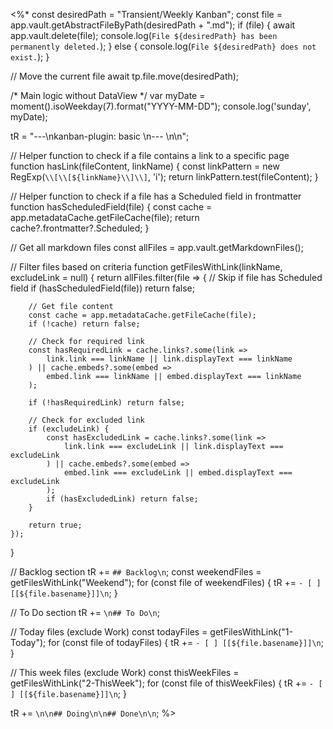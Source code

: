 <%*
const desiredPath = "Transient/Weekly Kanban";
const file = app.vault.getAbstractFileByPath(desiredPath + ".md");
if (file) {
    await app.vault.delete(file);
    console.log(`File ${desiredPath} has been permanently deleted.`);
} else {
    console.log(`File ${desiredPath} does not exist.`);
}

// Move the current file
await tp.file.move(desiredPath);

/* Main logic without DataView */
var myDate = moment().isoWeekday(7).format("YYYY-MM-DD");
console.log('sunday', myDate);

tR = "---\nkanban-plugin: basic \n--- \n\n";

// Helper function to check if a file contains a link to a specific page
function hasLink(fileContent, linkName) {
    const linkPattern = new RegExp(`\\[\\[${linkName}\\]\\]`, 'i');
    return linkPattern.test(fileContent);
}

// Helper function to check if a file has a Scheduled field in frontmatter
function hasScheduledField(file) {
    const cache = app.metadataCache.getFileCache(file);
    return cache?.frontmatter?.Scheduled;
}

// Get all markdown files
const allFiles = app.vault.getMarkdownFiles();

// Filter files based on criteria
function getFilesWithLink(linkName, excludeLink = null) {
    return allFiles.filter(file => {
        // Skip if file has Scheduled field
        if (hasScheduledField(file)) return false;
        
        // Get file content
        const cache = app.metadataCache.getFileCache(file);
        if (!cache) return false;
        
        // Check for required link
        const hasRequiredLink = cache.links?.some(link => 
            link.link === linkName || link.displayText === linkName
        ) || cache.embeds?.some(embed => 
            embed.link === linkName || embed.displayText === linkName
        );
        
        if (!hasRequiredLink) return false;
        
        // Check for excluded link
        if (excludeLink) {
            const hasExcludedLink = cache.links?.some(link => 
                link.link === excludeLink || link.displayText === excludeLink
            ) || cache.embeds?.some(embed => 
                embed.link === excludeLink || embed.displayText === excludeLink
            );
            if (hasExcludedLink) return false;
        }
        
        return true;
    });
}

// Backlog section
tR += `## Backlog\n`;
const weekendFiles = getFilesWithLink("Weekend");
for (const file of weekendFiles) {
    tR += `- [ ] [[${file.basename}]]\n`;
}

// To Do section
tR += `\n## To Do\n`;

// Today files (exclude Work)
const todayFiles = getFilesWithLink("1-Today");
for (const file of todayFiles) {
    tR += `- [ ] [[${file.basename}]]\n`;
}

// This week files (exclude Work)
const thisWeekFiles = getFilesWithLink("2-ThisWeek");
for (const file of thisWeekFiles) {
    tR += `- [ ] [[${file.basename}]]\n`;
}

tR += `\n\n## Doing\n\n## Done\n\n`;
%>